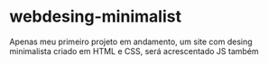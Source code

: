 # webdesing-minimalist
Apenas meu primeiro projeto em andamento, um site com desing minimalista criado em HTML e CSS, será acrescentado JS também
